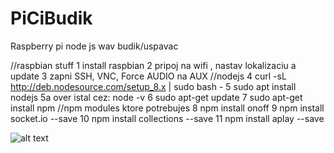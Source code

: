 # PiCiBudik
Raspberry pi node js wav budik/uspavac

//raspbian stuff
1 install raspbian
2 pripoj na wifi , nastav lokalizaciu a update
3 zapni SSH, VNC, Force AUDIO na AUX
//nodejs
4 curl -sL http://deb.nodesource.com/setup_8.x | sudo bash -
5 sudo apt install nodejs
5a over istal cez:  node -v
6 sudo apt-get update
7 sudo apt-get install npm
//npm modules ktore potrebujes
8 npm install onoff 
9 npm install socket.io --save
10 npm install collections --save
11 npm install aplay --save



![alt text](https://raw.githubusercontent.com/lgubala/PiCiBudik/master/screen2.JPG)
